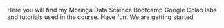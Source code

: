 Here you will find my Moringa Data Science Bootcamp Google Colab labs and tutorials used in the course.
Have fun.
We are getting started
